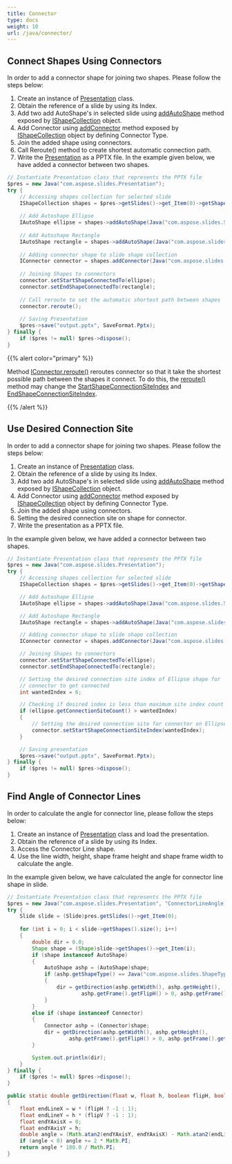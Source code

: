 ```yaml
---
title: Connector
type: docs
weight: 10
url: /java/connector/
---
```


## **Connect Shapes Using Connectors**
In order to add a connector shape for joining two shapes. Please follow the steps below:

1. Create an instance of [Presentation](https://apireference.aspose.com/slides/java/com.aspose.slides/Presentation) class.
1. Obtain the reference of a slide by using its Index.
1. Add two add AutoShape's in selected slide using [addAutoShape](https://apireference.aspose.com/slides/java/com.aspose.slides/IShapeCollection#addAutoShape-int-float-float-float-float-) method exposed by [IShapeCollection](https://apireference.aspose.com/slides/java/com.aspose.slides/IShapeCollection) object.
1. Add Connector using [addConnector](https://apireference.aspose.com/slides/java/com.aspose.slides/IShapeCollection#addConnector-int-float-float-float-float-) method exposed by [IShapeCollection](https://apireference.aspose.com/slides/java/com.aspose.slides/IShapeCollection) object by defining Connector Type.
1. Join the added shape using connectors.
1. Call Reroute() method to create shortest automatic connection path.
1. Write the [Presentation](https://apireference.aspose.com/slides/java/com.aspose.slides/Presentation) as a PPTX file.
   In the example given below, we have added a connector between two shapes.

```java
// Instantiate Presentation class that represents the PPTX file
$pres = new Java("com.aspose.slides.Presentation");
try {
    // Accessing shapes collection for selected slide
    IShapeCollection shapes = $pres->getSlides()->get_Item(0)->getShapes();
    
    // Add Autoshape Ellipse
    IAutoShape ellipse = shapes->addAutoShape(Java("com.aspose.slides.ShapeType")->Ellipse, 0, 100, 100, 100);
    
    // Add Autoshape Rectangle
    IAutoShape rectangle = shapes->addAutoShape(Java("com.aspose.slides.ShapeType")->Rectangle, 100, 300, 100, 100);
    
    // Adding connector shape to slide shape collection
    IConnector connector = shapes.addConnector(Java("com.aspose.slides.ShapeType")->BentConnector2, 0, 0, 10, 10);
    
    // Joining Shapes to connectors
    connector.setStartShapeConnectedTo(ellipse);
    connector.setEndShapeConnectedTo(rectangle);
    
    // Call reroute to set the automatic shortest path between shapes
    connector.reroute();
    
    // Saving Presentation
    $pres->save("output.pptx", SaveFormat.Pptx);
} finally {
    if ($pres != null) $pres->dispose();
}
```

{{% alert color="primary" %}} 

Method [IConnector.reroute()](https://apireference.aspose.com/slides/java/com.aspose.slides/IConnector#reroute--) reroutes connector so that it take the shortest possible path between the shapes it connect. To do this, the [reroute()](https://apireference.aspose.com/slides/java/com.aspose.slides/IConnector#reroute--) method may change the [StartShapeConnectionSiteIndex](https://apireference.aspose.com/slides/java/com.aspose.slides/IConnector#setStartShapeConnectionSiteIndex-long-) and [EndShapeConnectionSiteIndex](https://apireference.aspose.com/slides/java/com.aspose.slides/IConnector#setEndShapeConnectionSiteIndex-long-).

{{% /alert %}} 

## **Use Desired Connection Site**
In order to add a connector shape for joining two shapes. Please follow the steps below:

1. Create an instance of [Presentation](https://apireference.aspose.com/slides/java/com.aspose.slides/Presentation) class.
1. Obtain the reference of a slide by using its Index.
1. Add two add AutoShape's in selected slide using [addAutoShape](https://apireference.aspose.com/slides/java/com.aspose.slides/IShapeCollection#addAutoShape-int-float-float-float-float-) method exposed by [IShapeCollection](https://apireference.aspose.com/slides/java/com.aspose.slides/IShapeCollection) object.
1. Add Connector using [addConnector](https://apireference.aspose.com/slides/java/com.aspose.slides/IShapeCollection#addConnector-int-float-float-float-float-) method exposed by [IShapeCollection](https://apireference.aspose.com/slides/java/com.aspose.slides/IShapeCollection) object by defining Connector Type.
1. Join the added shape using connectors.
1. Setting the desired connection site on shape for connector.
1. Write the presentation as a PPTX file.

In the example given below, we have added a connector between two shapes.

```java
// Instantiate Presentation class that represents the PPTX file
$pres = new Java("com.aspose.slides.Presentation");
try {
    // Accessing shapes collection for selected slide
    IShapeCollection shapes = $pres->getSlides()->get_Item(0)->getShapes();

    // Add Autoshape Ellipse
    IAutoShape ellipse = shapes->addAutoShape(Java("com.aspose.slides.ShapeType")->Ellipse, 0, 100, 100, 100);

    // Add Autoshape Rectangle
    IAutoShape rectangle = shapes->addAutoShape(Java("com.aspose.slides.ShapeType")->Rectangle, 100, 300, 100, 100);

    // Adding connector shape to slide shape collection
    IConnector connector = shapes.addConnector(Java("com.aspose.slides.ShapeType")->BentConnector2, 0, 0, 10, 10);

    // Joining Shapes to connectors
    connector.setStartShapeConnectedTo(ellipse);
    connector.setEndShapeConnectedTo(rectangle);

    // Setting the desired connection site index of Ellipse shape for
    // connector to get connected
    int wantedIndex = 6;

    // Checking if desired index is less than maximum site index count
    if (ellipse.getConnectionSiteCount() > wantedIndex) 
    {
        // Setting the desired connection site for connector on Ellipse
        connector.setStartShapeConnectionSiteIndex(wantedIndex);
    }

    // Saving presentation
    $pres->save("output.pptx", SaveFormat.Pptx);
} finally {
    if ($pres != null) $pres->dispose();
}
```

## **Find Angle of Connector Lines**
In order to calculate the angle for connector line, please follow the steps below:

1. Create an instance of [Presentation](https://apireference.aspose.com/slides/java/com.aspose.slides/Presentation) class and load the presentation.
1. Obtain the reference of a slide by using its Index.
1. Access the Connector Line shape.
1. Use the line width, height, shape frame height and shape frame width to calculate the angle.

In the example given below, we have calculated the angle for connector line shape in slide.

```java
// Instantiate Presentation class that represents the PPTX file
$pres = new Java("com.aspose.slides.Presentation", "ConnectorLineAngle.pptx");
try {
    Slide slide = (Slide)pres.getSlides()->get_Item(0);
    
    for (int i = 0; i < slide->getShapes().size(); i++)
    {
        double dir = 0.0;
        Shape shape = (Shape)slide->getShapes()->get_Item(i);
        if (shape instanceof AutoShape)
        {
            AutoShape ashp = (AutoShape)shape;
            if (ashp.getShapeType() == Java("com.aspose.slides.ShapeType")->Line)
            {
                dir = getDirection(ashp.getWidth(), ashp.getHeight(),
                        ashp.getFrame().getFlipH() > 0, ashp.getFrame().getFlipV() > 0);
            }
        }
        else if (shape instanceof Connector)
        {
            Connector ashp = (Connector)shape;
            dir = getDirection(ashp.getWidth(), ashp.getHeight(),
                    ashp.getFrame().getFlipH() > 0, ashp.getFrame().getFlipV() > 0);
        }

        System.out.println(dir);
    }
} finally {
    if ($pres != null) $pres->dispose();
}
```
```java
public static double getDirection(float w, float h, boolean flipH, boolean flipV)
{
    float endLineX = w * (flipH ? -1 : 1);
    float endLineY = h * (flipV ? -1 : 1);
    float endYAxisX = 0;
    float endYAxisY = h;
    double angle = (Math.atan2(endYAxisY, endYAxisX) - Math.atan2(endLineY, endLineX));
    if (angle < 0) angle += 2 * Math.PI;
    return angle * 180.0 / Math.PI;
}
```
